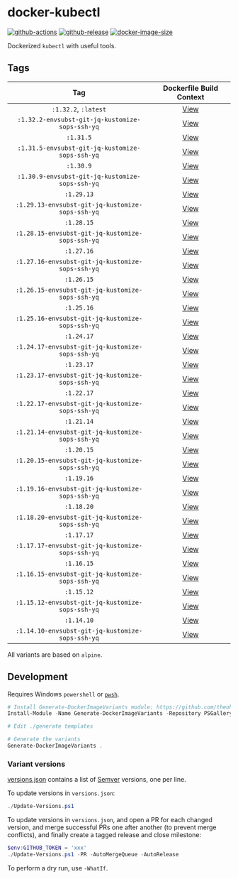 # docker-kubectl

[![github-actions](https://github.com/theohbrothers/docker-kubectl/actions/workflows/ci-master-pr.yml/badge.svg?branch=master)](https://github.com/theohbrothers/docker-kubectl/actions/workflows/ci-master-pr.yml)
[![github-release](https://img.shields.io/github/v/release/theohbrothers/docker-kubectl?style=flat-square)](https://github.com/theohbrothers/docker-kubectl/releases/)
[![docker-image-size](https://img.shields.io/docker/image-size/theohbrothers/docker-kubectl/latest)](https://hub.docker.com/r/theohbrothers/docker-kubectl)

Dockerized `kubectl` with useful tools.

## Tags

| Tag | Dockerfile Build Context |
|:-------:|:---------:|
| `:1.32.2`, `:latest` | [View](variants/1.32.2) |
| `:1.32.2-envsubst-git-jq-kustomize-sops-ssh-yq` | [View](variants/1.32.2-envsubst-git-jq-kustomize-sops-ssh-yq) |
| `:1.31.5` | [View](variants/1.31.5) |
| `:1.31.5-envsubst-git-jq-kustomize-sops-ssh-yq` | [View](variants/1.31.5-envsubst-git-jq-kustomize-sops-ssh-yq) |
| `:1.30.9` | [View](variants/1.30.9) |
| `:1.30.9-envsubst-git-jq-kustomize-sops-ssh-yq` | [View](variants/1.30.9-envsubst-git-jq-kustomize-sops-ssh-yq) |
| `:1.29.13` | [View](variants/1.29.13) |
| `:1.29.13-envsubst-git-jq-kustomize-sops-ssh-yq` | [View](variants/1.29.13-envsubst-git-jq-kustomize-sops-ssh-yq) |
| `:1.28.15` | [View](variants/1.28.15) |
| `:1.28.15-envsubst-git-jq-kustomize-sops-ssh-yq` | [View](variants/1.28.15-envsubst-git-jq-kustomize-sops-ssh-yq) |
| `:1.27.16` | [View](variants/1.27.16) |
| `:1.27.16-envsubst-git-jq-kustomize-sops-ssh-yq` | [View](variants/1.27.16-envsubst-git-jq-kustomize-sops-ssh-yq) |
| `:1.26.15` | [View](variants/1.26.15) |
| `:1.26.15-envsubst-git-jq-kustomize-sops-ssh-yq` | [View](variants/1.26.15-envsubst-git-jq-kustomize-sops-ssh-yq) |
| `:1.25.16` | [View](variants/1.25.16) |
| `:1.25.16-envsubst-git-jq-kustomize-sops-ssh-yq` | [View](variants/1.25.16-envsubst-git-jq-kustomize-sops-ssh-yq) |
| `:1.24.17` | [View](variants/1.24.17) |
| `:1.24.17-envsubst-git-jq-kustomize-sops-ssh-yq` | [View](variants/1.24.17-envsubst-git-jq-kustomize-sops-ssh-yq) |
| `:1.23.17` | [View](variants/1.23.17) |
| `:1.23.17-envsubst-git-jq-kustomize-sops-ssh-yq` | [View](variants/1.23.17-envsubst-git-jq-kustomize-sops-ssh-yq) |
| `:1.22.17` | [View](variants/1.22.17) |
| `:1.22.17-envsubst-git-jq-kustomize-sops-ssh-yq` | [View](variants/1.22.17-envsubst-git-jq-kustomize-sops-ssh-yq) |
| `:1.21.14` | [View](variants/1.21.14) |
| `:1.21.14-envsubst-git-jq-kustomize-sops-ssh-yq` | [View](variants/1.21.14-envsubst-git-jq-kustomize-sops-ssh-yq) |
| `:1.20.15` | [View](variants/1.20.15) |
| `:1.20.15-envsubst-git-jq-kustomize-sops-ssh-yq` | [View](variants/1.20.15-envsubst-git-jq-kustomize-sops-ssh-yq) |
| `:1.19.16` | [View](variants/1.19.16) |
| `:1.19.16-envsubst-git-jq-kustomize-sops-ssh-yq` | [View](variants/1.19.16-envsubst-git-jq-kustomize-sops-ssh-yq) |
| `:1.18.20` | [View](variants/1.18.20) |
| `:1.18.20-envsubst-git-jq-kustomize-sops-ssh-yq` | [View](variants/1.18.20-envsubst-git-jq-kustomize-sops-ssh-yq) |
| `:1.17.17` | [View](variants/1.17.17) |
| `:1.17.17-envsubst-git-jq-kustomize-sops-ssh-yq` | [View](variants/1.17.17-envsubst-git-jq-kustomize-sops-ssh-yq) |
| `:1.16.15` | [View](variants/1.16.15) |
| `:1.16.15-envsubst-git-jq-kustomize-sops-ssh-yq` | [View](variants/1.16.15-envsubst-git-jq-kustomize-sops-ssh-yq) |
| `:1.15.12` | [View](variants/1.15.12) |
| `:1.15.12-envsubst-git-jq-kustomize-sops-ssh-yq` | [View](variants/1.15.12-envsubst-git-jq-kustomize-sops-ssh-yq) |
| `:1.14.10` | [View](variants/1.14.10) |
| `:1.14.10-envsubst-git-jq-kustomize-sops-ssh-yq` | [View](variants/1.14.10-envsubst-git-jq-kustomize-sops-ssh-yq) |

All variants are based on `alpine`.

## Development

Requires Windows `powershell` or [`pwsh`](https://github.com/PowerShell/PowerShell).

```powershell
# Install Generate-DockerImageVariants module: https://github.com/theohbrothers/Generate-DockerImageVariants
Install-Module -Name Generate-DockerImageVariants -Repository PSGallery -Scope CurrentUser -Force -Verbose

# Edit ./generate templates

# Generate the variants
Generate-DockerImageVariants .
```

### Variant versions

[versions.json](generate/definitions/versions.json) contains a list of [Semver](https://semver.org/) versions, one per line.

To update versions in `versions.json`:

```powershell
./Update-Versions.ps1
```

To update versions in `versions.json`, and open a PR for each changed version, and merge successful PRs one after another (to prevent merge conflicts), and finally create a tagged release and close milestone:

```powershell
$env:GITHUB_TOKEN = 'xxx'
./Update-Versions.ps1 -PR -AutoMergeQueue -AutoRelease
```

To perform a dry run, use `-WhatIf`.
